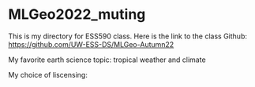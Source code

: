# MLGeo2022_muting
This is my directory for ESS590 class.
Here is the link to the class Github: https://github.com/UW-ESS-DS/MLGeo-Autumn22

My favorite earth science topic: tropical weather and climate

My choice of liscensing:

